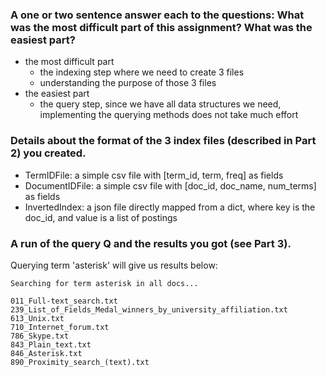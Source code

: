 ### A one or two sentence answer each to the questions: What was the most difficult part of this assignment? What was the easiest part?

- the most difficult part
  - the indexing step where we need to create 3 files
  - understanding the purpose of those 3 files
- the easiest part
  - the query step, since we have all data structures we need, implementing the querying methods
    does not take much effort

### Details about the format of the 3 index files (described in Part 2) you created.

- TermIDFile: a simple csv file with [term_id, term, freq] as fields
- DocumentIDFile: a simple csv file with [doc_id, doc_name, num_terms] as fields
- InvertedIndex: a json file directly mapped from a dict, where key is the doc_id,
                 and value is a list of postings

### A run of the query Q and the results you got (see Part 3).

Querying term 'asterisk' will give us results below:
```
Searching for term asterisk in all docs...

011_Full-text_search.txt
239_List_of_Fields_Medal_winners_by_university_affiliation.txt
613_Unix.txt
710_Internet_forum.txt
786_Skype.txt
843_Plain_text.txt
846_Asterisk.txt
890_Proximity_search_(text).txt
```
